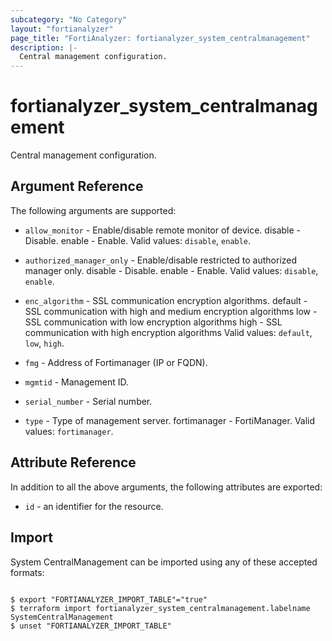 ```yaml
---
subcategory: "No Category"
layout: "fortianalyzer"
page_title: "FortiAnalyzer: fortianalyzer_system_centralmanagement"
description: |-
  Central management configuration.
---
```


# fortianalyzer_system_centralmanagement
Central management configuration.

## Argument Reference


The following arguments are supported:


* `allow_monitor` - Enable/disable remote monitor of device. disable - Disable. enable - Enable. Valid values: `disable`, `enable`.

* `authorized_manager_only` - Enable/disable restricted to authorized manager only. disable - Disable. enable - Enable. Valid values: `disable`, `enable`.

* `enc_algorithm` - SSL communication encryption algorithms. default - SSL communication with high and medium encryption algorithms low - SSL communication with low encryption algorithms high - SSL communication with high encryption algorithms Valid values: `default`, `low`, `high`.

* `fmg` - Address of Fortimanager (IP or FQDN).
* `mgmtid` - Management ID.
* `serial_number` - Serial number.
* `type` - Type of management server. fortimanager - FortiManager. Valid values: `fortimanager`.



## Attribute Reference

In addition to all the above arguments, the following attributes are exported:
* `id` - an identifier for the resource.

## Import

System CentralManagement can be imported using any of these accepted formats:
```

$ export "FORTIANALYZER_IMPORT_TABLE"="true"
$ terraform import fortianalyzer_system_centralmanagement.labelname SystemCentralManagement
$ unset "FORTIANALYZER_IMPORT_TABLE"
```

